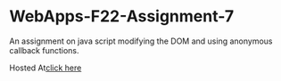 # WebApps-F22-Assignment-7
An assignment on java script modifying the DOM and using anonymous callback functions.<br>

Hosted At[click here](https://44-563-web-apps-f22.github.io/44563-webapps-assignment-7-anudeepsagar/treasure.html/reaction.html/cycler.html)